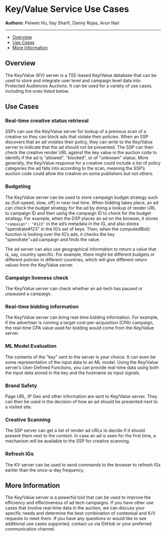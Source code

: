 # Key/Value Service Use Cases

**Authors:** Peiwen Hu, Itay Sharfi, Danny Rojas, Arun Nair

---
* [Overview](#overview)
* [Use Cases](#use-cases)
* [More Information](#more-information)

## Overview

The Key/Value (KV) server is a TEE-based Key/Value database that can be used to store and integrate user level and campaign level data into Protected Audiences Auctions. 
It can be used for a variety of use cases, including the ones listed below.

## Use Cases

### Real-time creative status retrieval

SSPs can use the Key/Value server for lookup of a previous scan of a creative so they can block ads that violate their policies. When an SSP discovers that an ad violates their policy, 
they can write to the Key/Value server to indicate that the ad should not be presented. The SSP can then check the creative render URL against the key value in the auction code to 
identify if the ad is "allowed", "blocked", or of "unknown" status. More generally, the Key/Value response for a creative could include a list of policy categories the ad falls into 
according to the scan, meaning the SSP’s auction code could allow the creative on some publishers but not others.

### Budgeting

The Key/Value server can be used to store campaign budget strategy such as {full-speed, slow, off} in near real time. When bidding takes place, an ad can check the budget strategy for the 
ad by doing a lookup of render URL to campaign ID and then using the campaign ID to check for the budget strategy. For example, when the DSP places an ad on the browser, 
it stores `"campaign": "#123"` in the ad’s metadata in the IG, and also stores "spendrate#123" in the IG’s set of keys. Then, when the computedBid() function is looking over the IG’s ads, 
it checks the key "spendrate"+ad.campaign and finds the value.

The ad server can also use geographical information to return a value that is, say, country specific. For example, there might be different budgets or different policies in different countries, 
which will give different return values from the Key/Value server.

### Campaign liveness check

The Key/Value server can check whether an ad-tech has paused or unpaused a campaign.

### Real-time bidding information

The Key/Value server can bring real-time bidding information. For example, if the advertiser is running a target cost-per-acquisition (CPA) campaign, the real-time CPA value used for 
bidding would come from the Key/Value server.

### ML Model Evaluation
The contents of the "key" sent to the server is your choice. It can even be some representation of the input data to an ML model. Using the Key/Value server’s User-Defined Functions, 
you can provide real-time data using both the input data stored in the key and the hostname as input signals.

### Brand Safety
Page URL, IP Geo and other information are sent to Key/Value server. They can then be used in the decision of how an ad should be presented next to a visited site.

### Creative Scanning
The SSP server can get a list of render ad URLs to decide if it should present them next to the content. In case an ad is seen for the first time, a mechanism will be available 
to the SSP for creative scanning.

### Refresh IGs
The KV server can be used to send commands to the browser to refresh IGs earlier than the once-a-day frequency.

## More Information
The Key/Value server is a powerful tool that can be used to improve the efficiency and effectiveness of ad tech campaigns. If you have other use cases that involve real-time data in 
the auction, we can discuss your specific needs and determine the best combination of contextual and K/V requests to meet them. If you have any questions or would like to see 
additional use cases supported, contact us via GitHub or your preferred communication channel.
